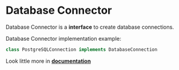 # Database Connector

Database Connector is a **interface** to create database connections.

Database Connector implementation example:

```php
class PostgreSQLConnection implements DatabaseConnection
```

Look little more in **[documentation](docs/documentation.md)**